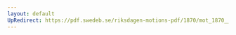 ```yaml
---
layout: default
UpRedirect: https://pdf.swedeb.se/riksdagen-motions-pdf/1870/mot_1870__ak__00118.pdf
---
```

